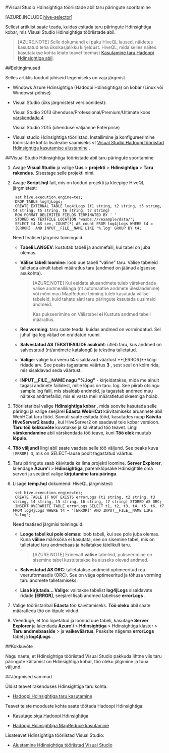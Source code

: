 <properties
   pageTitle="Päringu Hadoopi tööriistu taru Visual Studio | Microsoft Azure'i"
   description="Saate teada, kuidas kasutada taru Hadoopi rakenduses Visual Studio Hadoopi tööriistade abil Hdinsightile."
   services="hdinsight"
   documentationCenter=""
   authors="Blackmist"
   manager="jhubbard"
   editor="cgronlun"
    tags="azure-portal"/>

<tags
   ms.service="hdinsight"
   ms.devlang="na"
   ms.topic="article"
   ms.tgt_pltfrm="na"
   ms.workload="big-data"
   ms.date="09/06/2016"
   ms.author="larryfr"/>

#<a name="run-hive-queries-using-the-hdinsight-tools-for-visual-studio"></a>Visual Studio Hdinsightiga tööriistade abil taru päringute sooritamine

[AZURE.INCLUDE [hive-selector](../../includes/hdinsight-selector-use-hive.md)]

Sellest artiklist saate teada, kuidas esitada taru päringute Hdinsightiga kobar, mis Visual Studio Hdinsightiga tööriistade abil.

> [AZURE.NOTE] Selle dokumendi ei paku HiveQL laused, näidetes kasutatud teha üksikasjalikku kirjeldust. HiveQL, mida selles näites kasutatakse kohta leiate teavet teemast [Kasutamine taru Hadoopi Hdinsightiga abil](hdinsight-use-hive.md).

##<a id="prereq"></a>Eeltingimused

Selles artiklis toodud juhiseid tegemiseks on vaja järgmist.

* Windows Azure Hdinsightiga (Hadoopi Hdinsightiga) on kobar (Linux või Windowsi-põhise)

* Visual Studio (üks järgmistest versioonidest):

    Visual Studio 2013 ühenduse/Professional/Premium/Ultimate koos [värskendada 4](https://www.microsoft.com/download/details.aspx?id=44921)

    Visual Studio 2015 (ühenduse väljaanne Enterprise)

- Visual studio Hdinsightiga tööriistad. Installimine ja konfigureerimine tööriistade kohta lisateabe saamiseks vt [Visual Studio Hadoopi tööriistad Hdinsightiga kasutamise alustamine](hdinsight-hadoop-visual-studio-tools-get-started.md) .

##<a id="run"></a>Visual Studio Hdinsightiga tööriistade abil taru päringute sooritamine

1. Avage **Visual Studio** ja valige **Uus** > **projekti** > **Hdinsightiga** > **Taru rakendus**. Sisestage selle projekti nimi.

2. Avage **Script.hql** fail, mis on loodud projekti ja kleepige HiveQL järgmistest:

        set hive.execution.engine=tez;
        DROP TABLE log4jLogs;
        CREATE EXTERNAL TABLE log4jLogs (t1 string, t2 string, t3 string, t4 string, t5 string, t6 string, t7 string)
        ROW FORMAT DELIMITED FIELDS TERMINATED BY ' '
        STORED AS TEXTFILE LOCATION 'wasbs:///example/data/';
        SELECT t4 AS sev, COUNT(*) AS count FROM log4jLogs WHERE t4 = '[ERROR]' AND INPUT__FILE__NAME LIKE '%.log' GROUP BY t4;

    Need teatised järgmisi toiminguid:

    * **Tabeli LANGEV**: kustutab tabeli ja andmefaili, kui tabel on juba olemas.
    * **Välise tabeli loomine**: loob uue tabeli "väline" taru. Välise tabeleid talletada ainult tabeli määratlus taru (andmed on jäänud algsesse asukohta).

        > [AZURE.NOTE] Kui eeldate alusandmete tuleb värskendada välise andmeallikaga (nt automaatne andmete üleslaadimine) või mõni muu MapReduce toiming tuleb kasutada välise tabeleid, kuid tahate alati taru päringute kasutada uusimaid andmeid.
        >
        > Kas pukseerimine on Välistabel **ei** Kustuta andmed tabeli määratlus.

    * **Rea vorming**: taru saate teada, kuidas andmed on vormindatud. Sel juhul iga log väljad on eraldatud ruumi.
    * **Salvestatud AS TEKSTIFAILIDE asukoht**: ütleb taru, kus andmed on salvestatud (nt/andmete kataloogi) ja tekstina talletatud.
    * **Valige**: valige kui veeru **t4** sisaldavad väärtust **[ERROR]**kõigi ridade arv. See peaks tagastama väärtus **3** , sest seal on kolm rida, mis sisaldavad seda väärtust.
    * **INPUT__FILE__NAME nagu "%.log"** - kirjeldatakse, mida me ainult tagasi andmete failidest, mille lõpus on taru. log. See piirab otsingu sample.log faili, mis sisaldab andmeid, ja tagastab andmed muu näiteks andmefailid, mis ei vasta meil määratletud skeemiga hoiab.

3. Tööriistaribal valige **Hdinsightiga kobar** , mida soovite kasutada selle päringu ja valige seejärel **Edasta WebHCat** käivitamiseks aruannete abil WebHCat taru tööd. Samuti saate esitada tööd, kasutades nupp __Käivita HiveServer2 kaudu__ , kui HiveServer2 on saadaval teie kobar versioon. **Taru töö kokkuvõte** kuvatakse ja käivitatud töö teavet. Lingi **värskendamine** abil värskendada töö teave, kuni **Töö olek** muutub **lõpule**.

4. **Töö väljundi** lingi abil saate vaadata selle töö väljund. See peaks kuva `[ERROR] 3`, mis on SELECT-lause poolt tagastatud väärtus.

5. Taru päringute saab käivitada ka ilma projekti loomine. **Server Explorer**, laiendage **Azure'i** > **Hdinsightiga**, paremklõpsake Hdinsightile oma serveri ja seejärel valige **kirjutamine taru päringu**.

6. Lisage **temp.hql** dokumendi HiveQL järgmistest:

        set hive.execution.engine=tez;
        CREATE TABLE IF NOT EXISTS errorLogs (t1 string, t2 string, t3 string, t4 string, t5 string, t6 string, t7 string) STORED AS ORC;
        INSERT OVERWRITE TABLE errorLogs SELECT t1, t2, t3, t4, t5, t6, t7 FROM log4jLogs WHERE t4 = '[ERROR]' AND INPUT__FILE__NAME LIKE '%.log';

    Need teatised järgmisi toiminguid:

    * **Looge tabel kui pole olemas**: loob tabeli, kui see pole juba olemas. Kuna **väline** märksõna ei kasutata, see on sisemine tabel, mis on talletatud taru andmebaas ja hallatakse täielikult taru.

        > [AZURE.NOTE] Erinevalt **välise** tabeleid, pukseerimine on sisemine tabel kustutatakse ka aluseks olevad andmed.

    * **Salvestatud AS ORC**: talletatakse andmeid optimeeritud rea veeruformaadis (ORC). See on väga optimeeritud ja tõhusa vorming taru andmete talletamiseks.
    * **Lisa kirjutada... Valige**: valitakse tabelist **log4jLogs** sisaldavate ridade **[ERROR]**, seejärel lisab andmed tabelisse **errorLogs** .

7. Valige tööriistaribal **Edasta** töö käivitamiseks. **Töö oleku** abil saate määratleda töö on lõpule viidud.

8. Veenduge, et töö lõpetatud ja loonud uue tabeli, kasutage **Server Explorer** ja laiendada **Azure'i** > **Hdinsightiga** > Hdinsightiga klaster > **Taru andmebaaside** > ja **vaikeväärtus**. Peaksite nägema **errorLogs** tabel ja **log4jLogs** .

##<a id="summary"></a>Kokkuvõte

Nagu näete, et Hdinsightiga tööriistad Visual Studio pakkuda lihtne viis taru päringute käitamist on Hdinsightiga kobar, töö oleku jälgimine ja tuua väljund.

##<a id="nextsteps"></a>Järgmised sammud

Üldist teavet rakenduses Hdinsightiga taru kohta:

* [Hadoopi Hdinsightiga taru kasutamine](hdinsight-use-hive.md)

Teavet teiste mooduste kohta saate töötada Hadoopi Hdinsightiga:

* [Kasutage siga Hadoopi Hdinsightiga](hdinsight-use-pig.md)

* [Hadoopi Hdinsightiga MapReduce kasutamine](hdinsight-use-mapreduce.md)

Lisateavet Hdinsightiga tööriistad Visual Studio:

* [Alustamine Hdinsightiga tööriistad Visual Studio](../HDInsight/hdinsight-hadoop-visual-studio-tools-get-started.md)


[hdinsight-sdk-documentation]: http://msdnstage.redmond.corp.microsoft.com/library/dn479185.aspx

[azure-purchase-options]: http://azure.microsoft.com/pricing/purchase-options/
[azure-member-offers]: http://azure.microsoft.com/pricing/member-offers/
[azure-free-trial]: http://azure.microsoft.com/pricing/free-trial/

[apache-tez]: http://tez.apache.org
[apache-hive]: http://hive.apache.org/
[apache-log4j]: http://en.wikipedia.org/wiki/Log4j
[hive-on-tez-wiki]: https://cwiki.apache.org/confluence/display/Hive/Hive+on+Tez
[import-to-excel]: http://azure.microsoft.com/documentation/articles/hdinsight-connect-excel-power-query/


[hdinsight-use-oozie]: hdinsight-use-oozie.md
[hdinsight-analyze-flight-data]: hdinsight-analyze-flight-delay-data.md



[hdinsight-storage]: hdinsight-hadoop-use-blob-storage.md

[hdinsight-provision]: hdinsight-provision-clusters.md
[hdinsight-submit-jobs]: hdinsight-submit-hadoop-jobs-programmatically.md
[hdinsight-upload-data]: hdinsight-upload-data.md
[hdinsight-get-started]: hdinsight-hadoop-linux-tutorial-get-started.md

[powershell-here-strings]: http://technet.microsoft.com/library/ee692792.aspx

[image-hdi-hive-powershell]: ./media/hdinsight-use-hive/HDI.HIVE.PowerShell.png
[img-hdi-hive-powershell-output]: ./media/hdinsight-use-hive/HDI.Hive.PowerShell.Output.png
[image-hdi-hive-architecture]: ./media/hdinsight-use-hive/HDI.Hive.Architecture.png
